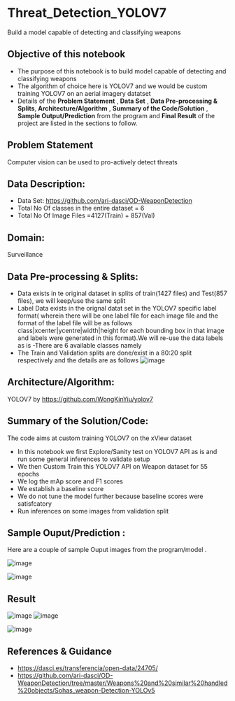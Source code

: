 # Threat_Detection_YOLOV7

Build a model capable of detecting and classifying weapons

## Objective of this notebook
- The purpose of this notebook is to build model capable of detecting and classifying weapons
- The algorithm of choice here is YOLOV7 and we would be custom training YOLOV7 on an aerial imagery datatset
- Details of the **Problem Statement**  , **Data Set** , **Data Pre-processing & Splits**,  **Architecture/Algorithm** , **Summary of the Code/Solution**  , **Sample Output/Prediction** from the program and **Final Result** of the project are listed in the sections to follow.

## Problem Statement 
Computer vision can be used to pro-actively detect threats 


## Data Description:
- Data Set: https://github.com/ari-dasci/OD-WeaponDetection
- Total No Of classes in the entire dataset = 6 
- Total No Of Image Files =4127(Train) +  857(Val)
 
## Domain:
   Surveillance

## Data Pre-processing & Splits:
- Data exists in te original dataset in splits of train(1427 files) and Test(857 files), we will keep/use the same split
- Label Data exists in the orignal datat set in the YOLOV7 specific label format( wherein there will be one label file for each image file and the format of the label file will be as follows class|xcenter|ycentre|width|height for each bounding box in that image and labels were generated in this format).We will re-use the data labels  as is 
 -There are 6 available classes namely 
 - The Train and Validation splits are done/exist  in a 80:20 split respectively and the details are as follows
![image](https://user-images.githubusercontent.com/68383273/232124614-ef6ee13e-3a07-49bd-8a6c-f3627608f753.png)
 
 
 ## Architecture/Algorithm:
 YOLOV7 by https://github.com/WongKinYiu/yolov7

## Summary of the Solution/Code:
The code aims at custom training YOLOV7 on the xView dataset
- In this notebook we first Explore/Sanity test on  YOLOV7  API as is and run some general inferences to validate setup
- We then Custom Train this YOLOV7 API on Weapon dataset for 55 epochs 
- We log the mAp score and F1 scores
- We establish a baseline score
- We do not tune the model further because baseline scores were satisfcatory
- Run inferences on some images from validation split

## Sample Ouput/Prediction :
Here are a couple of sample Ouput images from  the program/model .

![image](https://user-images.githubusercontent.com/68383273/232134906-343bf44e-cc94-40c8-860b-b5b3eb4261ad.png)

![image](https://user-images.githubusercontent.com/68383273/232135071-2907fd22-c33d-4af7-81e3-0a98ff7d09ec.png)



## Result
![image](https://user-images.githubusercontent.com/68383273/232135671-72c23cec-6bc8-45a0-9c78-17792736f0f3.png)
![image](https://user-images.githubusercontent.com/68383273/232135817-0f891d74-bd78-4afa-939b-39e347c0e2d1.png)

![image](https://user-images.githubusercontent.com/68383273/232136246-b435476b-258c-4892-b12e-4cbd551dc8d3.png)

## References & Guidance
- https://dasci.es/transferencia/open-data/24705/ 
- https://github.com/ari-dasci/OD-WeaponDetection/tree/master/Weapons%20and%20similar%20handled%20objects/Sohas_weapon-Detection-YOLOv5

